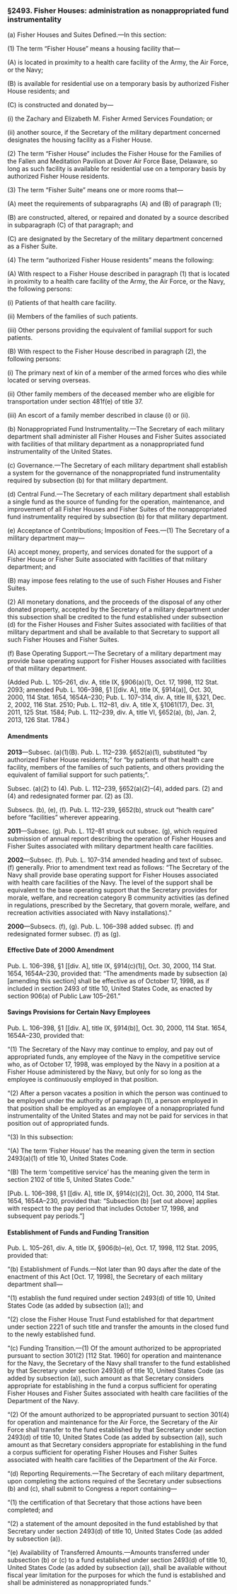 ### §2493. Fisher Houses: administration as nonappropriated fund instrumentality ###

(a) Fisher Houses and Suites Defined.—In this section:

(1) The term “Fisher House” means a housing facility that—

(A) is located in proximity to a health care facility of the Army, the Air Force, or the Navy;

(B) is available for residential use on a temporary basis by authorized Fisher House residents; and

(C) is constructed and donated by—

(i) the Zachary and Elizabeth M. Fisher Armed Services Foundation; or

(ii) another source, if the Secretary of the military department concerned designates the housing facility as a Fisher House.

(2) The term “Fisher House” includes the Fisher House for the Families of the Fallen and Meditation Pavilion at Dover Air Force Base, Delaware, so long as such facility is available for residential use on a temporary basis by authorized Fisher House residents.

(3) The term “Fisher Suite” means one or more rooms that—

(A) meet the requirements of subparagraphs (A) and (B) of paragraph (1);

(B) are constructed, altered, or repaired and donated by a source described in subparagraph (C) of that paragraph; and

(C) are designated by the Secretary of the military department concerned as a Fisher Suite.

(4) The term “authorized Fisher House residents” means the following:

(A) With respect to a Fisher House described in paragraph (1) that is located in proximity to a health care facility of the Army, the Air Force, or the Navy, the following persons:

(i) Patients of that health care facility.

(ii) Members of the families of such patients.

(iii) Other persons providing the equivalent of familial support for such patients.

(B) With respect to the Fisher House described in paragraph (2), the following persons:

(i) The primary next of kin of a member of the armed forces who dies while located or serving overseas.

(ii) Other family members of the deceased member who are eligible for transportation under section 481f(e) of title 37.

(iii) An escort of a family member described in clause (i) or (ii).

(b) Nonappropriated Fund Instrumentality.—The Secretary of each military department shall administer all Fisher Houses and Fisher Suites associated with facilities of that military department as a nonappropriated fund instrumentality of the United States.

(c) Governance.—The Secretary of each military department shall establish a system for the governance of the nonappropriated fund instrumentality required by subsection (b) for that military department.

(d) Central Fund.—The Secretary of each military department shall establish a single fund as the source of funding for the operation, maintenance, and improvement of all Fisher Houses and Fisher Suites of the nonappropriated fund instrumentality required by subsection (b) for that military department.

(e) Acceptance of Contributions; Imposition of Fees.—(1) The Secretary of a military department may—

(A) accept money, property, and services donated for the support of a Fisher House or Fisher Suite associated with facilities of that military department; and

(B) may impose fees relating to the use of such Fisher Houses and Fisher Suites.

(2) All monetary donations, and the proceeds of the disposal of any other donated property, accepted by the Secretary of a military department under this subsection shall be credited to the fund established under subsection (d) for the Fisher Houses and Fisher Suites associated with facilities of that military department and shall be available to that Secretary to support all such Fisher Houses and Fisher Suites.

(f) Base Operating Support.—The Secretary of a military department may provide base operating support for Fisher Houses associated with facilities of that military department.

(Added Pub. L. 105–261, div. A, title IX, §906(a)(1), Oct. 17, 1998, 112 Stat. 2093; amended Pub. L. 106–398, §1 [[div. A], title IX, §914(a)], Oct. 30, 2000, 114 Stat. 1654, 1654A–230; Pub. L. 107–314, div. A, title III, §321, Dec. 2, 2002, 116 Stat. 2510; Pub. L. 112–81, div. A, title X, §1061(17), Dec. 31, 2011, 125 Stat. 1584; Pub. L. 112–239, div. A, title VI, §652(a), (b), Jan. 2, 2013, 126 Stat. 1784.)

#### Amendments ####

**2013**—Subsec. (a)(1)(B). Pub. L. 112–239. §652(a)(1), substituted “by authorized Fisher House residents;” for “by patients of that health care facility, members of the families of such patients, and others providing the equivalent of familial support for such patients;”.

Subsec. (a)(2) to (4). Pub. L. 112–239, §652(a)(2)–(4), added pars. (2) and (4) and redesignated former par. (2) as (3).

Subsecs. (b), (e), (f). Pub. L. 112–239, §652(b), struck out “health care” before “facilities” wherever appearing.

**2011**—Subsec. (g). Pub. L. 112–81 struck out subsec. (g), which required submission of annual report describing the operation of Fisher Houses and Fisher Suites associated with military department health care facilities.

**2002**—Subsec. (f). Pub. L. 107–314 amended heading and text of subsec. (f) generally. Prior to amendment text read as follows: “The Secretary of the Navy shall provide base operating support for Fisher Houses associated with health care facilities of the Navy. The level of the support shall be equivalent to the base operating support that the Secretary provides for morale, welfare, and recreation category B community activities (as defined in regulations, prescribed by the Secretary, that govern morale, welfare, and recreation activities associated with Navy installations).”

**2000**—Subsecs. (f), (g). Pub. L. 106–398 added subsec. (f) and redesignated former subsec. (f) as (g).

#### Effective Date of 2000 Amendment ####

Pub. L. 106–398, §1 [[div. A], title IX, §914(c)(1)], Oct. 30, 2000, 114 Stat. 1654, 1654A–230, provided that: “The amendments made by subsection (a) [amending this section] shall be effective as of October 17, 1998, as if included in section 2493 of title 10, United States Code, as enacted by section 906(a) of Public Law 105–261.”

#### Savings Provisions for Certain Navy Employees ####

Pub. L. 106–398, §1 [[div. A], title IX, §914(b)], Oct. 30, 2000, 114 Stat. 1654, 1654A–230, provided that:

“(1) The Secretary of the Navy may continue to employ, and pay out of appropriated funds, any employee of the Navy in the competitive service who, as of October 17, 1998, was employed by the Navy in a position at a Fisher House administered by the Navy, but only for so long as the employee is continuously employed in that position.

“(2) After a person vacates a position in which the person was continued to be employed under the authority of paragraph (1), a person employed in that position shall be employed as an employee of a nonappropriated fund instrumentality of the United States and may not be paid for services in that position out of appropriated funds.

“(3) In this subsection:

“(A) The term ‘Fisher House’ has the meaning given the term in section 2493(a)(1) of title 10, United States Code.

“(B) The term ‘competitive service’ has the meaning given the term in section 2102 of title 5, United States Code.”

[Pub. L. 106–398, §1 [[div. A], title IX, §914(c)(2)], Oct. 30, 2000, 114 Stat. 1654, 1654A–230, provided that: “Subsection (b) [set out above] applies with respect to the pay period that includes October 17, 1998, and subsequent pay periods.”]

#### Establishment of Funds and Funding Transition ####

Pub. L. 105–261, div. A, title IX, §906(b)–(e), Oct. 17, 1998, 112 Stat. 2095, provided that:

“(b) Establishment of Funds.—Not later than 90 days after the date of the enactment of this Act [Oct. 17, 1998], the Secretary of each military department shall—

“(1) establish the fund required under section 2493(d) of title 10, United States Code (as added by subsection (a)); and

“(2) close the Fisher House Trust Fund established for that department under section 2221 of such title and transfer the amounts in the closed fund to the newly established fund.

“(c) Funding Transition.—(1) Of the amount authorized to be appropriated pursuant to section 301(2) [112 Stat. 1960] for operation and maintenance for the Navy, the Secretary of the Navy shall transfer to the fund established by that Secretary under section 2493(d) of title 10, United States Code (as added by subsection (a)), such amount as that Secretary considers appropriate for establishing in the fund a corpus sufficient for operating Fisher Houses and Fisher Suites associated with health care facilities of the Department of the Navy.

“(2) Of the amount authorized to be appropriated pursuant to section 301(4) for operation and maintenance for the Air Force, the Secretary of the Air Force shall transfer to the fund established by that Secretary under section 2493(d) of title 10, United States Code (as added by subsection (a)), such amount as that Secretary considers appropriate for establishing in the fund a corpus sufficient for operating Fisher Houses and Fisher Suites associated with health care facilities of the Department of the Air Force.

“(d) Reporting Requirements.—The Secretary of each military department, upon completing the actions required of the Secretary under subsections (b) and (c), shall submit to Congress a report containing—

“(1) the certification of that Secretary that those actions have been completed; and

“(2) a statement of the amount deposited in the fund established by that Secretary under section 2493(d) of title 10, United States Code (as added by subsection (a)).

“(e) Availability of Transferred Amounts.—Amounts transferred under subsection (b) or (c) to a fund established under section 2493(d) of title 10, United States Code (as added by subsection (a)), shall be available without fiscal year limitation for the purposes for which the fund is established and shall be administered as nonappropriated funds.”